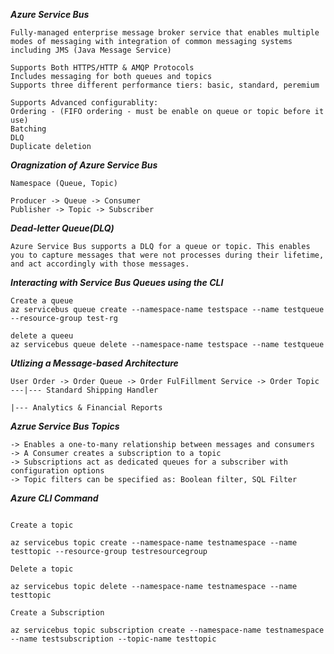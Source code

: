 ***Azure Service Bus***
```
Fully-managed enterprise message broker service that enables multiple modes of messaging with integration of common messaging systems including JMS (Java Message Service)

Supports Both HTTPS/HTTP & AMQP Protocols
Includes messaging for both queues and topics
Supports three different performance tiers: basic, standard, peremium

Supports Advanced configurablity: 
Ordering - (FIFO ordering - must be enable on queue or topic before it use)
Batching
DLQ
Duplicate deletion
```

***Oragnization of Azure Service Bus***
```
Namespace (Queue, Topic)

Producer -> Queue -> Consumer
Publisher -> Topic -> Subscriber
```

***Dead-letter Queue(DLQ)***
```
Azure Service Bus supports a DLQ for a queue or topic. This enables you to capture messages that were not processes during their lifetime, and act accordingly with those messages.
```

***Interacting with Service Bus Queues using the CLI***
```
Create a queue
az servicebus queue create --namespace-name testspace --name testqueue --resource-group test-rg

delete a queeu
az servicebus queue delete --namespace-name testspace --name testqueue
```

***Utlizing a Message-based Architecture***
```                                                                      |--- Expedited Shipping Handler   
User Order -> Order Queue -> Order FulFillment Service -> Order Topic ---|--- Standard Shipping Handler
                                                                         |--- Analytics & Financial Reports
```

***Azrue Service Bus Topics***
```
-> Enables a one-to-many relationship between messages and consumers
-> A Consumer creates a subscription to a topic
-> Subscriptions act as dedicated queues for a subscriber with configuration options
-> Topic filters can be specified as: Boolean filter, SQL Filter
```

***Azure CLI Command***
```

Create a topic

az servicebus topic create --namespace-name testnamespace --name testtopic --resource-group testresourcegroup

Delete a topic

az servicebus topic delete --namespace-name testnamespace --name testtopic

Create a Subscription

az servicebus topic subscription create --namespace-name testnamespace --name testsubscription --topic-name testtopic

```